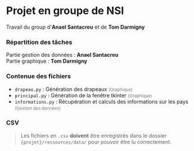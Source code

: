 # Projet en groupe de NSI

Travail du group d'**Anael Santacreu** et de **Tom Darmigny**

### Répartition des tâches

Partie gestion des données : **Anael Santacreu** <br/>
Partie graphique : **Tom Darmigny**

### Contenue des fichiers

- `drapeau.py` : Génération des drapeaux <small style="color: #777">(Graphique)</small>
- `principal.py` : Génération de la fenêtre tkinter <small style="color: #777">(Graphique)</small>
- `informations.py` : Récupération et calculs des informations sur les pays <small style="color: #777">(Gestion des données)</small>

### CSV

> Les fichiers en `.csv` **doivent** être enregistrés dans le dossier `{projet}/ressources/data/` pour pouvoir être lu correctement.